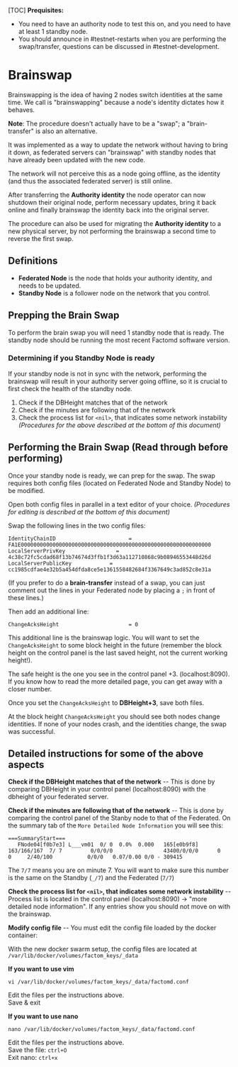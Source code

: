 [TOC]
**Prequisites:**
* You need to have an authority node to test this on, and you need to have at least 1 standby node.
* You should announce in #testnet-restarts when you are performing the swap/transfer, questions can be discussed in #testnet-development. 

# Brainswap

Brainswapping is the idea of having 2 nodes switch identities at the same time. We call is "brainswapping" because a node's identity dictates how it behaves. 


**Note**: The procedure doesn't actually have to be a "swap"; a "brain-transfer" is also an alternative.


It was implemented as a way to update the network without having to bring it down, as federated servers can "brainswap" with standby nodes that have already been updated with the new code.

The network will not perceive this as a node going offline, as the identity (and thus the associated federated server) is still online.

After transferring the **Authority identity** the node operator can now shutdown their original node, perform necessary updates, bring it back online and finally brainswap the identity back into the original server.

The procedure can also be used for migrating the **Authority identity** to a new physical server, by not performing the brainswap a second time to reverse the first swap.

## Definitions

* **Federated Node** is the node that holds your authority identity, and needs to be updated.
* **Standby Node** is a follower node on the network that you control.

## Prepping the Brain Swap

To perform the brain swap you will need 1 standby node that is ready. The standby node should be running the most recent Factomd software version.

### Determining if you Standby Node is ready

If your standby node is not in sync with the network, performing the brainswap will result in your authority server going offline, so it is crucial to first check the health of the standby node.

1. Check if the DBHeight matches that of the network 
2. Check if the minutes are following that of the network
3. Check the process list for `<nil>`, that indicates some network instability _(Procedures for the above described at the bottom of this document)_

## Performing the Brain Swap (Read through before performing)

Once your standby node is ready, we can prep for the swap. The swap requires both config files (located on Federated Node and Standby Node) to be modified.

Open both config files in parallel in a text editor of your choice. 
_(Procedures for editing is described at the bottom of this document)_

Swap the following lines in the two config files:

```
IdentityChainID	                      = FA1E000000000000000000000000000000000000000000000000000000000000
LocalServerPrivKey                = 4c38c72fc5cdad68f13b74674d3ffb1f3d63a112710868c9b08946553448d26d
LocalServerPublicKey            = cc1985cdfae4e32b5a454dfda8ce5e1361558482684f3367649c3ad852c8e31a
```

(If you prefer to do a __brain-transfer__ instead of a swap, you can just comment out the lines in your Federated node by placing a `;` in front of these lines.)

Then add an additional line:

```
ChangeAcksHeight                      = 0
```

This additional line is the brainswap logic. You will want to set the `ChangeAcksHeight` to some block height in the future (remember the block height on the control panel is the last saved height, not the current working height!). 

The safe height is the one you see in the control panel +3. (localhost:8090).
If you know how to read the more detailed page, you can get away with a closer number.

Once you set the `ChangeAcksHeight` to __DBHeight+3__, save both files.

At the block height `ChangeAcksHeight` you should see both nodes change identities. If none of your nodes crash, and the identities change, the swap was successful.

## Detailed instructions for some of the above aspects

__Check if the DBHeight matches that of the network__
-- This is done by comparing DBHeight in your control panel (localhost:8090) with the dbheight of your federated server.

__Check if the minutes are following that of the network__
-- This is done by comparing the control panel of the Stanby node to that of the Federated. On the summary tab of the `More Detailed Node Information` you will see this:

```
===SummaryStart===
   FNode04[f0b7e3] L___vm01  0/ 0  0.0%  0.000   165[e0b9f8] 163/166/167  7/ 7         0/0/0/0                43400/0/0/0      0     0     2/40/100           0/0/0   0.07/0.00 0/0 - 309415
```

The `7/7` means you are on minute 7. You will want to make sure this number is the same on the Standby (`_/7`) and the Federated (`7/7`)

__Check the process list for `<nil>`, that indicates some network instability__
-- Process list is located in the control panel (localhost:8090) -> "more detailed node information". If any entries show <nil> you should not move on with the brainswap.
  
__Modify config file__ -- You must edit the config file loaded by the docker container:

With the new docker swarm setup, the config files are located at `/var/lib/docker/volumes/factom_keys/_data`

__If you want to use vim__
```
vi /var/lib/docker/volumes/factom_keys/_data/factomd.conf
```

Edit the files per the instructions above.  
Save & exit

__If you want to use nano__
```
nano /var/lib/docker/volumes/factom_keys/_data/factomd.conf
```

Edit the files per the instructions above.  
Save the file: ```ctrl+O```  
Exit nano: ```ctrl+x```
